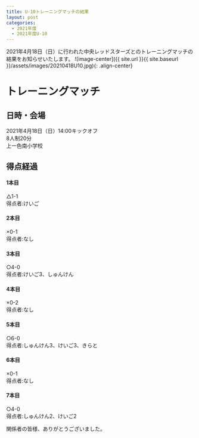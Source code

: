 ```yaml
---
title: U-10トレーニングマッチの結果
layout: post
categories:
  - 2021年度
  - 2021年度U-10
---
```


2021年4月18日（日）に行われた中央レッドスターズとのトレーニングマッチの結果をお知らせいたします。
![image-center]({{ site.url }}{{ site.baseurl }}/assets/images/20210418U10.jpg){: .align-center}

# トレーニングマッチ

## 日時・会場

2021年4月18日（日）14:00キックオフ  
8人制20分  
上一色南小学校

## 得点経過

#### 1本目
△1-1  
得点者:けいご

#### 2本目
×0-1  
得点者:なし

#### 3本目
○4-0  
得点者:けいご3、しゅんけん

#### 4本目
×0-2  
得点者:なし

#### 5本目
○6-0  
得点者:しゅんけん3、けいご3、きらと

#### 6本目
×0-1  
得点者:なし

#### 7本目
○4-0  
得点者:しゅんけん2、けいご2


関係者の皆様、ありがとうございました。
